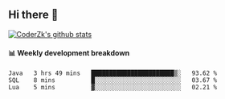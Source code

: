 ## Hi there 👋

[![CoderZk's github stats](https://github-readme-stats.vercel.app/api?username=zhoukuo123&show_icons=true&count_private=true)](https://github.com/anuraghazra/github-readme-stats)

#### :bar_chart: Weekly development breakdown

<!--START_SECTION:waka-->
```text
Java   3 hrs 49 mins   ███████████████████████▒░   93.62 % 
SQL    8 mins          █░░░░░░░░░░░░░░░░░░░░░░░░   03.67 % 
Lua    5 mins          ▓░░░░░░░░░░░░░░░░░░░░░░░░   02.21 % 
```
<!--END_SECTION:waka-->
